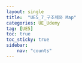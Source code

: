 ```yaml
---
layout: single
title:  "UE5_7_구조체와 Map"
categories: UE_Udemy
tag: [UE5]
toc: true
toc_sticky: true
sidebar:
    nav: "counts"
---
```


# 

